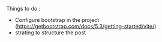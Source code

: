 Things to do :

- Configure bootstrap in the project (https://getbootstrap.com/docs/5.3/getting-started/vite/)
- strating to structure the post
